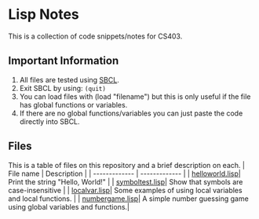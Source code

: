 # Lisp Notes

This is a collection of code snippets/notes for CS403.

## Important Information

1. All files are tested using [SBCL](http://www.sbcl.org/).
2. Exit SBCL by using: ```(quit)```
3. You can load files with (load "filename") but this is only useful if the file has global functions or variables.
4. If there are no global functions/variables you can just paste the code directly into SBCL.

## Files

This is a table of files on this repository and a brief description on each.
| File name     | Description   |
| ------------- | ------------- |
| [helloworld.lisp](helloworld.lisp)| Print the string "Hello, World!" |
| [symboltest.lisp](symboltest.lisp)| Show that symbols are case-insensitive |
| [localvar.lisp](localvar.lisp)| Some examples of using local variables and local functions. |
| [numbergame.lisp](numbergame.lisp)| A simple number guessing game using global variables and functions.|
